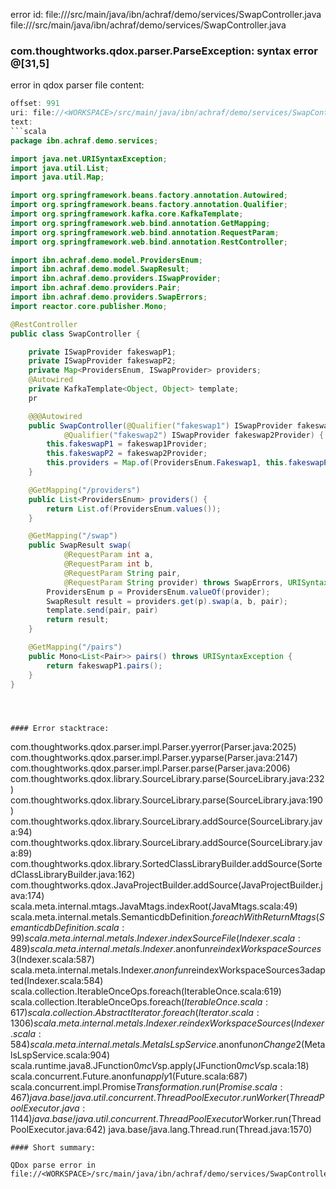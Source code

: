 error id: file://<WORKSPACE>/src/main/java/ibn/achraf/demo/services/SwapController.java
file://<WORKSPACE>/src/main/java/ibn/achraf/demo/services/SwapController.java
### com.thoughtworks.qdox.parser.ParseException: syntax error @[31,5]

error in qdox parser
file content:
```java
offset: 991
uri: file://<WORKSPACE>/src/main/java/ibn/achraf/demo/services/SwapController.java
text:
```scala
package ibn.achraf.demo.services;

import java.net.URISyntaxException;
import java.util.List;
import java.util.Map;

import org.springframework.beans.factory.annotation.Autowired;
import org.springframework.beans.factory.annotation.Qualifier;
import org.springframework.kafka.core.KafkaTemplate;
import org.springframework.web.bind.annotation.GetMapping;
import org.springframework.web.bind.annotation.RequestParam;
import org.springframework.web.bind.annotation.RestController;

import ibn.achraf.demo.model.ProvidersEnum;
import ibn.achraf.demo.model.SwapResult;
import ibn.achraf.demo.providers.ISwapProvider;
import ibn.achraf.demo.providers.Pair;
import ibn.achraf.demo.providers.SwapErrors;
import reactor.core.publisher.Mono;

@RestController
public class SwapController {

    private ISwapProvider fakeswapP1;
    private ISwapProvider fakeswapP2;
    private Map<ProvidersEnum, ISwapProvider> providers;
    @Autowired
	private KafkaTemplate<Object, Object> template;
    pr

    @@@Autowired
    public SwapController(@Qualifier("fakeswap1") ISwapProvider fakeswap1Provider,
            @Qualifier("fakeswap2") ISwapProvider fakeswap2Provider) {
        this.fakeswapP1 = fakeswap1Provider;
        this.fakeswapP2 = fakeswap2Provider;
        this.providers = Map.of(ProvidersEnum.Fakeswap1, this.fakeswapP1, ProvidersEnum.Fakeswap2, this.fakeswapP2);
    }

    @GetMapping("/providers")
    public List<ProvidersEnum> providers() {
        return List.of(ProvidersEnum.values());
    }

    @GetMapping("/swap")
    public SwapResult swap(
            @RequestParam int a,
            @RequestParam int b,
            @RequestParam String pair,
            @RequestParam String provider) throws SwapErrors, URISyntaxException {
        ProvidersEnum p = ProvidersEnum.valueOf(provider);
        SwapResult result = providers.get(p).swap(a, b, pair);
        template.send(pair, pair)
        return result;
    }

    @GetMapping("/pairs")
    public Mono<List<Pair>> pairs() throws URISyntaxException {
        return fakeswapP1.pairs();
    }
}
```

```



#### Error stacktrace:

```
com.thoughtworks.qdox.parser.impl.Parser.yyerror(Parser.java:2025)
	com.thoughtworks.qdox.parser.impl.Parser.yyparse(Parser.java:2147)
	com.thoughtworks.qdox.parser.impl.Parser.parse(Parser.java:2006)
	com.thoughtworks.qdox.library.SourceLibrary.parse(SourceLibrary.java:232)
	com.thoughtworks.qdox.library.SourceLibrary.parse(SourceLibrary.java:190)
	com.thoughtworks.qdox.library.SourceLibrary.addSource(SourceLibrary.java:94)
	com.thoughtworks.qdox.library.SourceLibrary.addSource(SourceLibrary.java:89)
	com.thoughtworks.qdox.library.SortedClassLibraryBuilder.addSource(SortedClassLibraryBuilder.java:162)
	com.thoughtworks.qdox.JavaProjectBuilder.addSource(JavaProjectBuilder.java:174)
	scala.meta.internal.mtags.JavaMtags.indexRoot(JavaMtags.scala:49)
	scala.meta.internal.metals.SemanticdbDefinition$.foreachWithReturnMtags(SemanticdbDefinition.scala:99)
	scala.meta.internal.metals.Indexer.indexSourceFile(Indexer.scala:489)
	scala.meta.internal.metals.Indexer.$anonfun$reindexWorkspaceSources$3(Indexer.scala:587)
	scala.meta.internal.metals.Indexer.$anonfun$reindexWorkspaceSources$3$adapted(Indexer.scala:584)
	scala.collection.IterableOnceOps.foreach(IterableOnce.scala:619)
	scala.collection.IterableOnceOps.foreach$(IterableOnce.scala:617)
	scala.collection.AbstractIterator.foreach(Iterator.scala:1306)
	scala.meta.internal.metals.Indexer.reindexWorkspaceSources(Indexer.scala:584)
	scala.meta.internal.metals.MetalsLspService.$anonfun$onChange$2(MetalsLspService.scala:904)
	scala.runtime.java8.JFunction0$mcV$sp.apply(JFunction0$mcV$sp.scala:18)
	scala.concurrent.Future$.$anonfun$apply$1(Future.scala:687)
	scala.concurrent.impl.Promise$Transformation.run(Promise.scala:467)
	java.base/java.util.concurrent.ThreadPoolExecutor.runWorker(ThreadPoolExecutor.java:1144)
	java.base/java.util.concurrent.ThreadPoolExecutor$Worker.run(ThreadPoolExecutor.java:642)
	java.base/java.lang.Thread.run(Thread.java:1570)
```
#### Short summary: 

QDox parse error in file://<WORKSPACE>/src/main/java/ibn/achraf/demo/services/SwapController.java